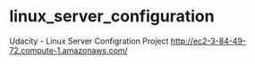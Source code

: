 # linux_server_configuration
Udacity - Linux Server Configration Project http://ec2-3-84-49-72.compute-1.amazonaws.com/
